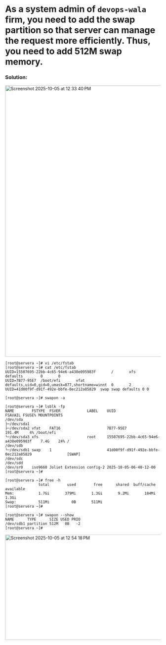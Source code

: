 
# As a system admin of `devops-wala` firm, you need to add the swap partition so that server can manage the request more efficiently. Thus, you need to add 512M swap memory.


### Solution:

<img width="937" height="876" alt="Screenshot 2025-10-05 at 12 33 40 PM" src="https://github.com/user-attachments/assets/7b23c22c-b66e-4c18-bed5-8c4c8937c9f0" />


```
[root@servera ~]# vi /etc/fstab 
[root@servera ~]# cat /etc/fstab 
UUID=15507695-22bb-4c65-94e6-a438e095983f       /       xfs     defaults        0       0
UUID=7B77-95E7  /boot/efi       vfat    defaults,uid=0,gid=0,umask=077,shortname=winnt  0       2
UUID=41d00f9f-d91f-492e-bbfe-0ec212a85829  swap swap defaults 0 0  

[root@servera ~]# swapon -a

[root@servera ~]# lsblk -fp
NAME        FSTYPE  FSVER            LABEL    UUID                                 FSAVAIL FSUSE% MOUNTPOINTS
/dev/sda                                                                                          
├─/dev/sda1                                                                                       
├─/dev/sda2 vfat    FAT16                     7B77-95E7                             191.4M     4% /boot/efi
└─/dev/sda3 xfs                      root     15507695-22bb-4c65-94e6-a438e095983f    7.4G    24% /
/dev/sdb                                                                                          
└─/dev/sdb1 swap    1                         41d00f9f-d91f-492e-bbfe-0ec212a85829                [SWAP]
/dev/sdc                                                                                          
/dev/sdd                                                                                          
/dev/sr0    iso9660 Joliet Extension config-2 2025-10-05-06-40-12-00                              
[root@servera ~]# 

[root@servera ~]# free -h
               total        used        free      shared  buff/cache   available
Mem:           1.7Gi       379Mi       1.3Gi       9.2Mi       184Mi       1.3Gi
Swap:          511Mi          0B       511Mi
[root@servera ~]# 

[root@servera ~]# swapon --show 
NAME      TYPE      SIZE USED PRIO
/dev/sdb1 partition 512M   0B   -2
[root@servera ~]#

```

<img width="937" height="340" alt="Screenshot 2025-10-05 at 12 54 18 PM" src="https://github.com/user-attachments/assets/7e1af604-1846-43e7-81e0-24caf98d19fd" />
